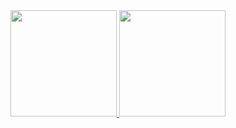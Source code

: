 <div>
  <a href="https://github.com/gabrieljezewski">
  <img height="170em" src="https://github-readme-stats.vercel.app/api?username=gabrieljezewski&show_icons=true&theme=tokyonight&include_all_commits=true&count_private=true"/>
  <img height="170em" src="https://github-readme-stats.vercel.app/api/top-langs/?username=gabrieljezewski&layout=compact&langs_count=7&theme=tokyonight"/>
</div>
